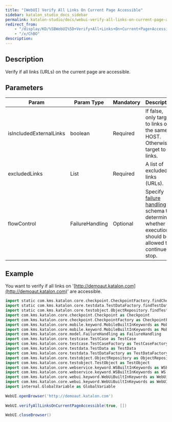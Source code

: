 ```yaml
---
title: "[WebUI] Verify All Links On Current Page Accessible" 
sidebar: katalon_studio_docs_sidebar
permalink: katalon-studio/docs/webui-verify-all-links-on-current-page-accessible.html 
redirect_from:
    - "/display/KD/%5BWebUI%5D+Verify+All+Links+On+Current+Page+Accessible"
    - "/x/ChBO"
description: 
---
```

Description
-----------

Verify if all links (URLs) on the current page are accessible.

Parameters
----------

| Param | Param Type | Mandatory | Description |
| --- | --- | --- | --- |
| isIncludedExternalLinks | boolean | Required | If false, only target to links on the same HOST. Otherwise, target to all links. |
| excludedLinks | List | Required | A list of excluded links (URLs). |
| flowControl | FailureHandling | Optional | Specify [failure handling](/x/qAAM) schema to determine whether the execution should be allowed to continue or stop. |

Example
-------

You want to verify if all links on '[http://demoaut.katalon.com](http://demoaut.katalon.com)' are accessible.

```groovy
import static com.kms.katalon.core.checkpoint.CheckpointFactory.findCheckpointimport static com.kms.katalon.core.testcase.TestCaseFactory.findTestCase
import static com.kms.katalon.core.testdata.TestDataFactory.findTestData
import static com.kms.katalon.core.testobject.ObjectRepository.findTestObject
import com.kms.katalon.core.checkpoint.Checkpoint as Checkpoint
import com.kms.katalon.core.checkpoint.CheckpointFactory as CheckpointFactory
import com.kms.katalon.core.mobile.keyword.MobileBuiltInKeywords as MobileBuiltInKeywords
import com.kms.katalon.core.mobile.keyword.MobileBuiltInKeywords as Mobile
import com.kms.katalon.core.model.FailureHandling as FailureHandling
import com.kms.katalon.core.testcase.TestCase as TestCase
import com.kms.katalon.core.testcase.TestCaseFactory as TestCaseFactory
import com.kms.katalon.core.testdata.TestData as TestData
import com.kms.katalon.core.testdata.TestDataFactory as TestDataFactory
import com.kms.katalon.core.testobject.ObjectRepository as ObjectRepository
import com.kms.katalon.core.testobject.TestObject as TestObject
import com.kms.katalon.core.webservice.keyword.WSBuiltInKeywords as WSBuiltInKeywords
import com.kms.katalon.core.webservice.keyword.WSBuiltInKeywords as WS
import com.kms.katalon.core.webui.keyword.WebUiBuiltInKeywords as WebUiBuiltInKeywords
import com.kms.katalon.core.webui.keyword.WebUiBuiltInKeywords as WebUI
import internal.GlobalVariable as GlobalVariable
 
WebUI.openBrowser('http://demoaut.katalon.com')
 
WebUI.verifyAllLinksOnCurrentPageAccessible(true, [])
 
WebUI.closeBrowser()
```